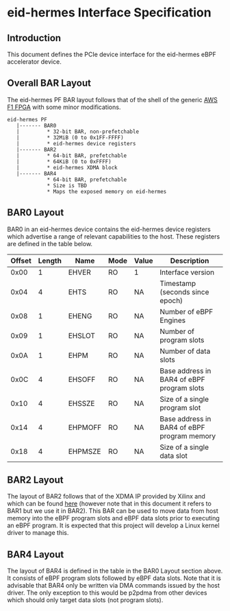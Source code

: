 # eid-hermes Interface Specification

## Introduction

This document defines the PCIe device interface for the eid-hermes
eBPF accelerator device.

## Overall BAR Layout

The eid-hermes PF BAR layout follows that of the shell of the generic
[AWS F1 FPGA][1] with some minor modifications.

```
eid-hermes PF
   |------- BAR0  
   |         * 32-bit BAR, non-prefetchable
   |         * 32MiB (0 to 0x1FF-FFFF)
   |         * eid-hermes device registers  
   |------- BAR2
   |         * 64-bit BAR, prefetchable
   |         * 64KiB (0 to 0xFFFF)
   |         * eid-hermes XDMA block
   |------- BAR4
             * 64-bit BAR, prefetchable
             * Size is TBD
             * Maps the exposed memory on eid-hermes
```
## BAR0 Layout

BAR0 in an eid-hermes device contains the eid-hermes device registers
which advertise a range of relevant capabilities to the host. These
registers are defined in the table below.

|Offset  | Length | Name    | Mode | Value | Description            |
|--------|--------|---------|------|-------|------------------------|
| 0x00   | 1      | EHVER   | RO   | 1     | Interface version      |
| 0x04   | 4      | EHTS    | RO   | NA    | Timestamp (seconds since epoch) |
| 0x08   | 1      | EHENG   | RO   | NA    | Number of eBPF Engines |
| 0x09   | 1      | EHSLOT  | RO   | NA    | Number of program slots   |
| 0x0A   | 1      | EHPM    | RO   | NA    | Number of data slots |
| 0x0C   | 4      | EHSOFF  | RO   | NA    | Base address in BAR4 of eBPF program slots |
| 0x10   | 4      | EHSSZE  | RO   | NA    | Size of a single program slot |
| 0x14   | 4      | EHPMOFF | RO   | NA    | Base address in BAR4 of eBPF program memory |
| 0x18   | 4      | EHPMSZE | RO   | NA    | Size of a single data slot |

## BAR2 Layout

The layout of BAR2 follows that of the XDMA IP provided by Xilinx and
which can be found [here][2] (however note that in this document it
refers to BAR1 but we use it in BAR2). This BAR can be used to move
data from host memory into the eBPF program slots and eBPF data slots
prior to executing an eBPF program. It is expected that this project
will develop a Linux kernel driver to manage this.

## BAR4 Layout

The layout of BAR4 is defined in the table in the BAR0 Layout section
above. It consists of eBPF program slots followed by eBPF data
slots. Note that it is advisable that BAR4 only be written via DMA
commands issued by the host driver. The only exception to this would
be p2pdma from other devices which should only target data slots (not
program slots).

[1]: https://github.com/aws/aws-fpga/blob/master/hdk/docs/AWS_Fpga_Pcie_Memory_Map.md
[2]: https://www.xilinx.com/support/documentation/ip_documentation/xdma/v4_1/pg195-pcie-dma.pdf
